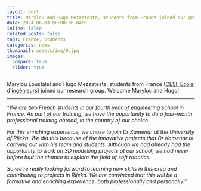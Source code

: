 ```yaml
---
layout: post
title: Marylou and Hugo Mezzatesta, students from France joined our group! Welcome Marylou and Hugo!
date: 2024-06-03 08:00:00-0400
inline: false
related_posts: false
tags: France, Students
categories: news
thumbnail: assets/img/9.jpg
images:
  compare: true
  slider: true
---
```


Marylou Loustalet and Hugo Mezzatesta, students from France (<a href="https://www.cesi.fr/">CESI: École d'ingénieurs</a>) joined our research group. Welcome Marylou and Hugo!

---

 <i>“We are two French students in our fourth year of engineering school in France. As part of our training, we have the opportunity to do a four-month professional training abroad, in the country of our choice.</i> 

 <i>For this enriching experience, we chose to join Dr Kamenar at the University of Rijeka. We did this because of the innovative projects that Dr Kamenar is carrying out with his team and students. Although we had already had the opportunity to work on 3D modelling projects at our school, we had never before had the chance to explore the field of soft robotics.</i> 

 <i>So we're really looking forward to learning new skills in this area and contributing to projects in Rijeka. We are convinced that this will be a formative and enriching experience, both professionally and personally.”</i> 



